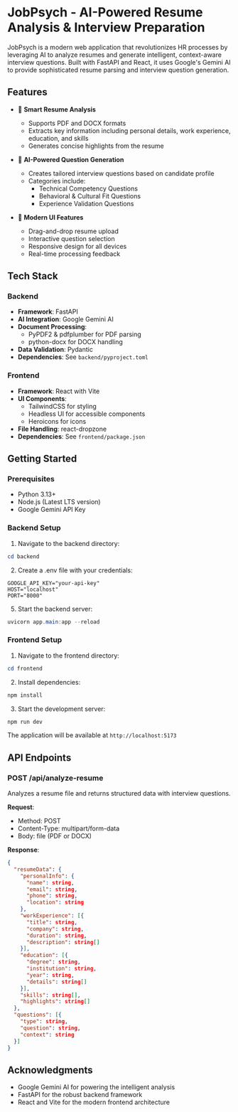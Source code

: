 # JobPsych - AI-Powered Resume Analysis & Interview Preparation

JobPsych is a modern web application that revolutionizes HR processes by leveraging AI to analyze resumes and generate intelligent, context-aware interview questions. Built with FastAPI and React, it uses Google's Gemini AI to provide sophisticated resume parsing and interview question generation.

## Features

- 📄 **Smart Resume Analysis**

  - Supports PDF and DOCX formats
  - Extracts key information including personal details, work experience, education, and skills
  - Generates concise highlights from the resume

- 🤖 **AI-Powered Question Generation**

  - Creates tailored interview questions based on candidate profile
  - Categories include:
    - Technical Competency Questions
    - Behavioral & Cultural Fit Questions
    - Experience Validation Questions

- 💼 **Modern UI Features**
  - Drag-and-drop resume upload
  - Interactive question selection
  - Responsive design for all devices
  - Real-time processing feedback

## Tech Stack

### Backend

- **Framework**: FastAPI
- **AI Integration**: Google Gemini AI
- **Document Processing**:
  - PyPDF2 & pdfplumber for PDF parsing
  - python-docx for DOCX handling
- **Data Validation**: Pydantic
- **Dependencies**: See `backend/pyproject.toml`

### Frontend

- **Framework**: React with Vite
- **UI Components**:
  - TailwindCSS for styling
  - Headless UI for accessible components
  - Heroicons for icons
- **File Handling**: react-dropzone
- **Dependencies**: See `frontend/package.json`

## Getting Started

### Prerequisites

- Python 3.13+
- Node.js (Latest LTS version)
- Google Gemini API Key

### Backend Setup

1. Navigate to the backend directory:

```powershell
cd backend
```

2. Create a .env file with your credentials:

```
GOOGLE_API_KEY="your-api-key"
HOST="localhost"
PORT="8000"
```

5. Start the backend server:

```powershell
uvicorn app.main:app --reload
```

### Frontend Setup

1. Navigate to the frontend directory:

```powershell
cd frontend
```

2. Install dependencies:

```powershell
npm install
```

3. Start the development server:

```powershell
npm run dev
```

The application will be available at `http://localhost:5173`

## API Endpoints

### POST /api/analyze-resume

Analyzes a resume file and returns structured data with interview questions.

**Request**:

- Method: POST
- Content-Type: multipart/form-data
- Body: file (PDF or DOCX)

**Response**:

```json
{
  "resumeData": {
    "personalInfo": {
      "name": string,
      "email": string,
      "phone": string,
      "location": string
    },
    "workExperience": [{
      "title": string,
      "company": string,
      "duration": string,
      "description": string[]
    }],
    "education": [{
      "degree": string,
      "institution": string,
      "year": string,
      "details": string[]
    }],
    "skills": string[],
    "highlights": string[]
  },
  "questions": [{
    "type": string,
    "question": string,
    "context": string
  }]
}
```

## Acknowledgments

- Google Gemini AI for powering the intelligent analysis
- FastAPI for the robust backend framework
- React and Vite for the modern frontend architecture
